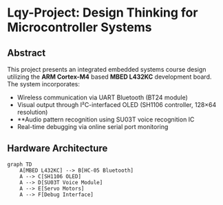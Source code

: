 # Lqy-Project: Design Thinking for Microcontroller Systems

## Abstract
This project presents an integrated embedded systems course design utilizing the **ARM Cortex-M4** based **MBED L432KC** development board. The system incorporates:
- Wireless communication via UART Bluetooth (BT24 module)
- Visual output through I²C-interfaced OLED (SH1106 controller, 128×64 resolution)
- **Audio pattern recognition using SU03T voice recognition IC
- Real-time debugging via online serial port monitoring

## Hardware Architecture
```mermaid
graph TD
    A[MBED L432KC] --> B[HC-05 Bluetooth]
    A --> C[SH1106 OLED]
    A --> D[SU03T Voice Module]
    A --> E[Servo Motors]
    A --> F[Debug Interface]
